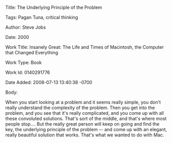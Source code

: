 Title:  The Underlying Principle of the Problem

Tags:   Pagan Tuna, critical thinking

Author: Steve Jobs

Date:   2000

Work Title: Insanely Great: The Life and Times of Macintosh, the Computer that Changed Everything

Work Type: Book

Work Id: 0140291776

Date Added: 2008-07-13 13:40:38 -0700

Body: 

When you start looking at a problem and it seems really simple, you don't really understand the complexity of the problem. Then you get into the problem, and you see that it's really complicated, and you come up with all these convoluted solutions. That's sort of the middle, and that's where most people stop.... But the really great person will keep on going and find the key, the underlying principle of the problem -- and come up with an elegant, really beautiful solution that works. That's what we wanted to do with Mac.

